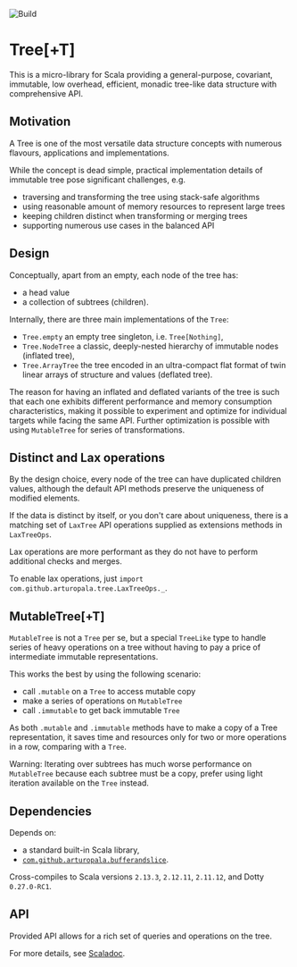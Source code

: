 ![Build](https://github.com/arturopala/scala-tree/workflows/Build/badge.svg)

Tree\[+T]
===

This is a micro-library for Scala providing 
a general-purpose, covariant, immutable, low overhead, 
efficient, monadic tree-like data structure with comprehensive API.

Motivation
---

A Tree is one of the most versatile data structure concepts with numerous flavours, applications and implementations.

While the concept is dead simple, practical implementation details of immutable tree pose significant challenges, e.g.

- traversing and transforming the tree using stack-safe algorithms
- using reasonable amount of memory resources to represent large trees
- keeping children distinct when transforming or merging trees
- supporting numerous use cases in the balanced API

Design
---

Conceptually, apart from an empty, each node of the tree has:
- a head value
- a collection of subtrees (children).

Internally, there are three main implementations of the `Tree`:

- `Tree.empty` an empty tree singleton, i.e. `Tree[Nothing]`,
- `Tree.NodeTree` a classic, deeply-nested hierarchy of immutable nodes (inflated tree),
- `Tree.ArrayTree` the tree encoded in an ultra-compact flat format of twin linear arrays of structure and values (deflated tree).

The reason for having an inflated and deflated variants of the tree
is such that each one exhibits different performance and memory
consumption characteristics, making it possible to experiment and optimize
for individual targets while facing the same API. 
Further optimization is possible with using `MutableTree` for series of transformations.

Distinct and Lax operations
---

By the design choice, every node of the tree can have duplicated children values,
although the default API methods preserve the uniqueness of modified elements.

If the data is distinct by itself, or you don't care about uniqueness, there is 
a matching set of `LaxTree` API operations supplied as extensions methods in `LaxTreeOps`.

Lax operations are more performant as they do not have to perform additional checks and merges.

To enable lax operations, just `import com.github.arturopala.tree.LaxTreeOps._`.

MutableTree\[+T]
---

`MutableTree` is not a `Tree` per se, but a special `TreeLike` type to handle series of heavy operations on a tree without 
having to pay a price of intermediate immutable representations. 

This works the best by using the following scenario:

- call `.mutable` on a `Tree` to access mutable copy
- make a series of operations on `MutableTree`
- call `.immutable` to get back immutable `Tree`

As both `.mutable` and `.immutable` methods have to make a copy of a Tree representation,
it saves time and resources only for two or more operations in a row, comparing with a `Tree`.

Warning: Iterating over subtrees has much worse performance on `MutableTree` because each subtree must be a copy, 
prefer using light iteration available on the `Tree` instead.


Dependencies
--- 

Depends on:

- a standard built-in Scala library,
- [`com.github.arturopala.bufferandslice`](https://github.com/arturopala/buffer-and-slice).

Cross-compiles to Scala versions `2.13.3`, `2.12.11`, `2.11.12`, and Dotty `0.27.0-RC1`.

API
---

Provided API allows for a rich set of queries and operations on the tree. 

For more details, see [Scaladoc](https://arturopala.github.io/scala-tree/latest/api/com/github/arturopala/tree/Tree.html).
